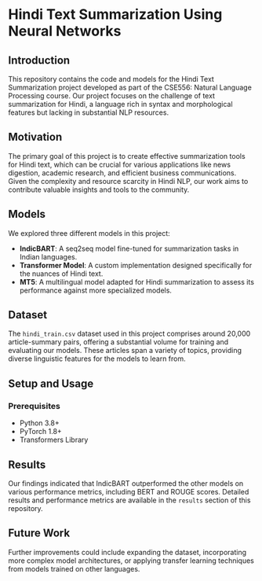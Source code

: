 # Hindi Text Summarization Using Neural Networks

## Introduction

This repository contains the code and models for the Hindi Text Summarization project developed as part of the CSE556: Natural Language Processing course. Our project focuses on the challenge of text summarization for Hindi, a language rich in syntax and morphological features but lacking in substantial NLP resources.

## Motivation

The primary goal of this project is to create effective summarization tools for Hindi text, which can be crucial for various applications like news digestion, academic research, and efficient business communications. Given the complexity and resource scarcity in Hindi NLP, our work aims to contribute valuable insights and tools to the community.

## Models

We explored three different models in this project:
- **IndicBART**: A seq2seq model fine-tuned for summarization tasks in Indian languages.
- **Transformer Model**: A custom implementation designed specifically for the nuances of Hindi text.
- **MT5**: A multilingual model adapted for Hindi summarization to assess its performance against more specialized models.

## Dataset

The `hindi_train.csv` dataset used in this project comprises around 20,000 article-summary pairs, offering a substantial volume for training and evaluating our models. These articles span a variety of topics, providing diverse linguistic features for the models to learn from.

## Setup and Usage

### Prerequisites
- Python 3.8+
- PyTorch 1.8+
- Transformers Library

## Results

Our findings indicated that IndicBART outperformed the other models on various performance metrics, including BERT and ROUGE scores. Detailed results and performance metrics are available in the `results` section of this repository.

## Future Work

Further improvements could include expanding the dataset, incorporating more complex model architectures, or applying transfer learning techniques from models trained on other languages.
